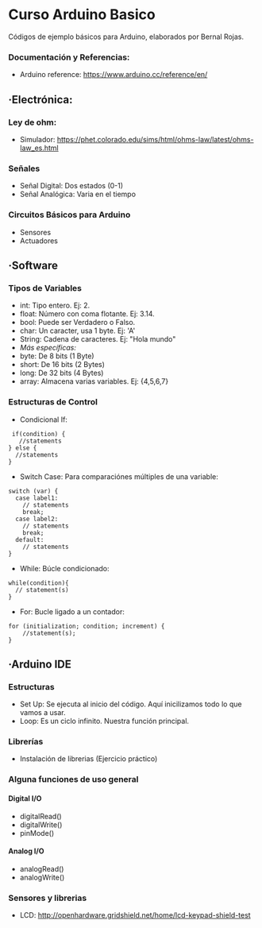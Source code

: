 # Curso Arduino Basico
Códigos de ejemplo básicos para Arduino, elaborados por Bernal Rojas.

### Documentación y Referencias:
* Arduino reference: https://www.arduino.cc/reference/en/

## ·Electrónica:
### Ley de ohm:
* Simulador: https://phet.colorado.edu/sims/html/ohms-law/latest/ohms-law_es.html

### Señales 
* Señal Digital: Dos estados (0-1)
* Señal Analógica: Varia en el tiempo

### Circuitos Básicos para Arduino
* Sensores 
* Actuadores

## ·Software 
### Tipos de Variables
* int: Tipo entero. Ej: 2.
* float: Número con coma flotante. Ej: 3.14.
* bool: Puede ser Verdadero o Falso.
* char: Un caracter, usa 1 byte. Ej: 'A'
* String: Cadena de caracteres. Ej: "Hola mundo"
* *Más específicas:*
* byte: De 8 bits (1 Byte)
* short: De 16 bits (2 Bytes)
* long: De 32 bits (4 Bytes)
* array: Almacena varias variables. Ej: {4,5,6,7}

### Estructuras de Control
* Condicional If: 
```
 if(condition) {
   //statements
} else {
  //statements
}
```
* Switch Case: Para comparaciónes múltiples de una variable:
```
switch (var) {
  case label1:
    // statements
    break;
  case label2:
    // statements
    break;
  default:
    // statements
}
```
* While: Búcle condicionado:
```
while(condition){
  // statement(s)
}
```
* For: Bucle ligado a un contador:
```
for (initialization; condition; increment) {
	//statement(s);
}
```
## ·Arduino IDE
### Estructuras
* Set Up: Se ejecuta al inicio del código. Aquí inicilizamos todo lo que vamos a usar.
* Loop: Es un ciclo infinito. Nuestra función principal.

### Librerías
* Instalación de librerias (Ejercicio práctico)

### Alguna funciones de uso general
#### Digital I/O
* digitalRead() 
* digitalWrite() 
* pinMode() 

#### Analog I/O
* analogRead() 
* analogWrite() 

### Sensores y librerias
* LCD: http://openhardware.gridshield.net/home/lcd-keypad-shield-test
